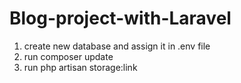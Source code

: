 # Blog-project-with-Laravel

1. create new database and assign it in .env file
2. run composer update
3. run php artisan storage:link
